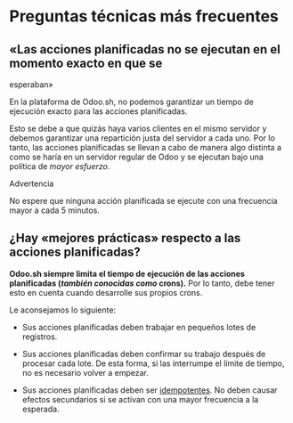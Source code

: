 # Preguntas técnicas más frecuentes

## «Las acciones planificadas no se ejecutan en el momento exacto en que se
esperaban»

En la plataforma de Odoo.sh, no podemos garantizar un tiempo de ejecución
exacto para las acciones planificadas.

Esto se debe a que quizás haya varios clientes en el mismo servidor y debemos
garantizar una repartición justa del servidor a cada uno. Por lo tanto, las
acciones planificadas se llevan a cabo de manera algo distinta a como se haría
en un servidor regular de Odoo y se ejecutan bajo una política de _mayor
esfuerzo_.

Advertencia

No espere que ninguna acción planificada se ejecute con una frecuencia mayor a
cada 5 minutos.

## ¿Hay «mejores prácticas» respecto a las acciones planificadas?

**Odoo.sh siempre limita el tiempo de ejecución de las acciones planificadas
(*también conocidas como* crons).** Por lo tanto, debe tener esto en cuenta
cuando desarrolle sus propios crons.

Le aconsejamos lo siguiente:

  * Sus acciones planificadas deben trabajar en pequeños lotes de registros.

  * Sus acciones planificadas deben confirmar su trabajo después de procesar cada lote. De esta forma, si las interrumpe el límite de tiempo, no es necesario volver a empezar.

  * Sus acciones planificadas deben ser [idempotentes](https://stackoverflow.com/a/1077421/3332416). No deben causar efectos secundarios si se activan con una mayor frecuencia a la esperada.

